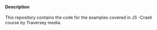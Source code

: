 #### Description
This repository contains the code for the examples covered in JS -Crash course by Traversey media.
